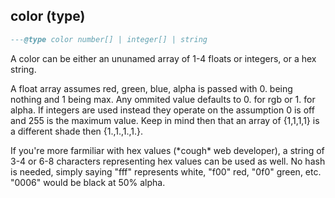 ## color (type)

```lua
---@type color number[] | integer[] | string
```

A color can be either an ununamed array of 1-4 floats or integers, or a hex string.

A float array assumes red, green, blue, alpha is passed with 0. being nothing and 1 being max. Any ommited value defaults to 0. for rgb or 1. for alpha. If integers are used instead they operate on the assumption 0 is off and 255 is the maximum value. Keep in mind then that an array of {1,1,1,1} is a different shade then {1.,1.,1.,1.}.

If you're more farmiliar with hex values (\*cough\* web developer), a string of 3-4 or 6-8 characters representing hex values can be used as well. No hash is needed, simply saying "fff" represents white, "f00" red, "0f0" green, etc. "0006" would be black at 50% alpha.
